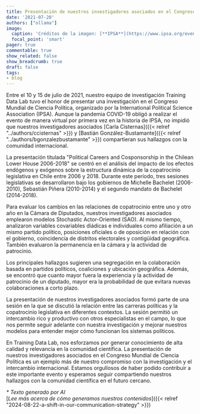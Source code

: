 ```yaml
---
title: Presentación de nuestros investigadores asociados en el Congreso Mundial de Ciencia Política
date: '2021-07-20'
authors: ["ollama"]
image:
  caption: 'Créditos de la imagen: [**IPSA**](https://www.ipsa.org/events/congress/virtual2021)'
  focal_point: 'smart'
pager: true
commentable: true
show_related: false
show_breadcrumb: true
draft: false
tags:
- blog
---
```


Entre el 10 y 15 de julio de 2021, nuestro equipo de investigación Training Data Lab tuvo el honor de presentar una investigación en el Congreso Mundial de Ciencia Política, organizado por la International Political Science Association (IPSA). Aunque la pandemia COVID-19 obligó a realizar el evento de manera virtual por primera vez en la historia de IPSA, no impidió que nuestros investigadores asociados [Carla Cisternas]({{< relref "../authors/ccisternas" >}}) y [Bastián González-Bustamante]({{< relref "../authors/bgonzalezbustamante" >}}) compartieran sus hallazgos con la comunidad internacional.

<!--more-->

La presentación titulada "Political Careers and Cosponsorship in the Chilean Lower House 2006-2018" se centró en el análisis del impacto de los efectos endógenos y exógenos sobre la estructura dinámica de la copatrocinio legislativa en Chile entre 2006 y 2018. Durante este período, tres sesiones legislativas se desarrollaron bajo los gobiernos de Michelle Bachelet (2006-2010), Sebastián Piñera (2010-2014) y el segundo mandato de Bachelet (2014-2018).

Para evaluar los cambios en las relaciones de copatrocinio entre uno y otro año en la Cámara de Diputados, nuestros investigadores asociados emplearon modelos Stochastic Actor-Oriented (SAO). Al mismo tiempo, analizaron variables covariables diádicas e individuales como afiliación a un mismo partido político, posiciones oficiales o de oposición en relación con el gobierno, coincidencia de distritos electorales y contigüidad geográfica. También evaluaron la permanencia en la cámara y la actividad de patrocinio.

Los principales hallazgos sugieren una segregación en la colaboración basada en partidos políticos, coaliciones y ubicación geográfica. Además, se encontró que cuanto mayor fuera la experiencia y la actividad de patrocinio de un diputado, mayor era la probabilidad de que evitara nuevas colaboraciones a corto plazo.

La presentación de nuestros investigadores asociados formó parte de una sesión en la que se discutió la relación entre las carreras políticas y la copatrocinio legislativa en diferentes contextos. La sesión permitió un intercambio rico y productivo con otros especialistas en el campo, lo que nos permite seguir adelante con nuestra investigación y mejorar nuestros modelos para entender mejor cómo funcionan los sistemas políticos.

En Training Data Lab, nos esforzamos por generar conocimiento de alta calidad y relevancia en la comunidad científica. La presentación de nuestros investigadores asociados en el Congreso Mundial de Ciencia Política es un ejemplo más de nuestro compromiso con la investigación y el intercambio internacional. Estamos orgullosos de haber podido contribuir a este importante evento y esperamos seguir compartiendo nuestros hallazgos con la comunidad científica en el futuro cercano.

_* Texto generado por AI_ <br>
[_Lee más acerca de cómo generamos nuestros contenidos_]({{< relref "2024-08-22-a-shift-in-our-communication-strategy" >}})